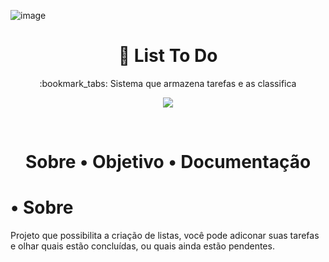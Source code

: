 ![image](https://github.com/RenanOliveiraSilva/List-ToDo/assets/89980308/e578c05c-b378-4810-b0d6-af6cac8f5d3e)<h1 align="Center"> :bookmark: List To Do </h1>
<p align="Center"> :bookmark_tabs: Sistema que armazena tarefas e as classifica </p>
<p align="Center">
  <img src="https://img.shields.io/static/v1?label=List-To-Do&message=Training Project&color=9370DB&style=for-the-badge" align="Center" />  
</p>
<br>
<h1 align="center">
  <p> Sobre •  Objetivo • Documentação </p>

</h1>

• Sobre
===============

<p> Projeto que possibilita a criação de listas, você pode adiconar suas tarefas e olhar quais estão concluídas, ou quais ainda estão pendentes.</p>
